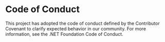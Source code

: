 # Code of Conduct

This project has adopted the code of conduct defined by the Contributor Covenant
to clarify expected behavior in our community.
For more information, see the .NET Foundation Code of Conduct.
